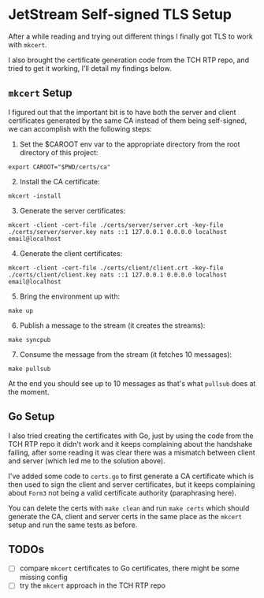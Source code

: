 # JetStream Self-signed TLS Setup

After a while reading and trying out different things I finally got TLS to work with `mkcert`.

I also brought the certificate generation code from the TCH RTP repo, and tried to get it working, I'll detail my findings below.

## `mkcert` Setup

I figured out that the important bit is to have both the server and client certificates generated by the same CA instead of them being self-signed, we can accomplish with the following steps:

1. Set the $CAROOT env var to the appropriate directory from the root directory of this project:

```
export CAROOT="$PWD/certs/ca"
```

2. Install the CA certificate:

```
mkcert -install
```

3. Generate the server certificates:

```
mkcert -client -cert-file ./certs/server/server.crt -key-file ./certs/server/server.key nats ::1 127.0.0.1 0.0.0.0 localhost email@localhost
```

4. Generate the client certificates:

```
mkcert -client -cert-file ./certs/client/client.crt -key-file ./certs/client/client.key nats ::1 127.0.0.1 0.0.0.0 localhost email@localhost
```

5. Bring the environment up with:

```
make up
```

6. Publish a message to the stream (it creates the streams):

```
make syncpub
```

7. Consume the message from the stream (it fetches 10 messages):

```
make pullsub
```

At the end you should see up to 10 messages as that's what `pullsub` does at the moment.

## Go Setup

I also tried creating the certificates with Go, just by using the code from the TCH RTP repo it didn't work and it keeps complaining about the handshake failing, after some reading it was clear there was a mismatch between client and server (which led me to the solution above).

I've added some code to `certs.go` to first generate a CA certificate which is then used to sign the client and server certificates, but it keeps complaining about `Form3` not being a valid certificate authority (paraphrasing here).

You can delete the certs with `make clean` and run `make certs` which should generate the CA, client and server certs in the same place as the `mkcert` setup and run the same tests as before.

## TODOs

- [ ] compare `mkcert` certificates to Go certificates, there might be some missing config
- [ ] try the `mkcert` approach in the TCH RTP repo